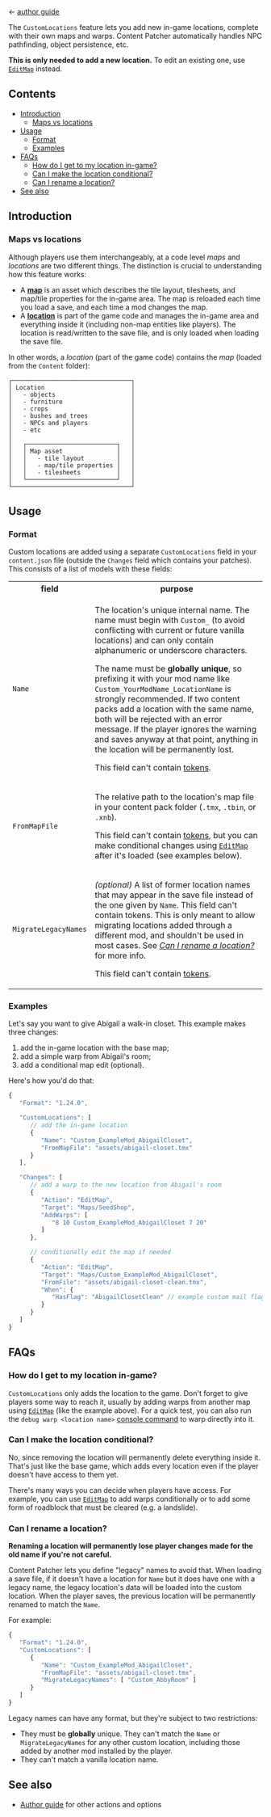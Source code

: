 ﻿← [author guide](../author-guide.md)

The `CustomLocations` feature lets you add new in-game locations, complete with their own maps and
warps. Content Patcher automatically handles NPC pathfinding, object persistence, etc.

**This is only needed to add a new location.** To edit an existing one, use
[`EditMap`](action-editmap.md) instead.

## Contents
* [Introduction](#introduction)
  * [Maps vs locations](#maps-vs-locations)
* [Usage](#usage)
  * [Format](#format)
  * [Examples](#examples)
* [FAQs](#faqs)
  * [How do I get to my location in-game?](#how-do-i-get-to-my-location-in-game)
  * [Can I make the location conditional?](#can-i-make-the-location-conditional)
  * [Can I rename a location?](#can-i-rename-a-location)
* [See also](#see-also)

## Introduction
### Maps vs locations
Although players use them interchangeably, at a code level _maps_ and _locations_ are two different
things. The distinction is crucial to understanding how this feature works:

* A [**map**](https://stardewvalleywiki.com/Modding:Maps) is an asset which describes the tile
  layout, tilesheets, and map/tile properties for the in-game area. The map is reloaded each time
  you load a save, and each time a mod changes the map.
* A [**location**](https://stardewvalleywiki.com/Modding:Modder_Guide/Game_Fundamentals#GameLocation_et_al)
  is part of the game code and manages the in-game area and everything inside it (including non-map
  entities like players). The location is read/written to the save file, and is only loaded when
  loading the save file.

In other words, a _location_ (part of the game code) contains the _map_ (loaded from the `Content`
folder):

```
┌─────────────────────────────────┐
│ Location                        │
│   - objects                     │
│   - furniture                   │
│   - crops                       │
│   - bushes and trees            │
│   - NPCs and players            │
│   - etc                         │
│                                 │
│   ┌─────────────────────────┐   │
│   │ Map asset               │   │
│   │   - tile layout         │   │
│   │   - map/tile properties │   │
│   │   - tilesheets          │   │
│   └─────────────────────────┘   │
└─────────────────────────────────┘
```

## Usage
### Format
Custom locations are added using a separate `CustomLocations` field in your `content.json` file
(outside the `Changes` field which contains your patches). This consists of a list of models with
these fields:

<table>
<tr>
<th>field</th>
<th>purpose</th>
</tr>
<tr>
<td><code>Name</code></td>
<td>

The location's unique internal name. The name must begin with `Custom_` (to avoid conflicting with
current or future vanilla locations) and can only contain alphanumeric or underscore characters.

The name must be **globally unique**, so prefixing it with your mod name like
`Custom_YourModName_LocationName` is strongly recommended. If two content packs add a location with
the same name, both will be rejected with an error message. If the player ignores the warning and
saves anyway at that point, anything in the location will be permanently lost.

This field can't contain [tokens](../author-guide.md#tokens).

</td>
</tr>
<tr>
<td><code>FromMapFile</code></td>
<td>

The relative path to the location's map file in your content pack folder (`.tmx`, `.tbin`, or `.xnb`).

This field can't contain [tokens](../author-guide.md#tokens), but you can make conditional changes
using [`EditMap`](action-editmap.md) after it's loaded (see examples below).

</td>
</tr>
<td><code>MigrateLegacyNames</code></td>
<td>

_(optional)_ A list of former location names that may appear in the save file instead of the one
given by `Name`. This field can't contain tokens. This is only meant to allow migrating locations
added through a different mod, and shouldn't be used in most cases. See [_Can I rename a
location?_](#can-i-rename-a-location) for more info.

This field can't contain [tokens](../author-guide.md#tokens).

</td>
</tr>
</table>

### Examples
Let's say you want to give Abigail a walk-in closet. This example makes three changes:

1. add the in-game location with the base map;
2. add a simple warp from Abigail's room;
3. add a conditional map edit (optional).

Here's how you'd do that:

```js
{
   "Format": "1.24.0",

   "CustomLocations": [
      // add the in-game location
      {
         "Name": "Custom_ExampleMod_AbigailCloset",
         "FromMapFile": "assets/abigail-closet.tmx"
      }
   ],

   "Changes": [
      // add a warp to the new location from Abigail's room
      {
         "Action": "EditMap",
         "Target": "Maps/SeedShop",
         "AddWarps": [
            "8 10 Custom_ExampleMod_AbigailCloset 7 20"
         ]
      },

      // conditionally edit the map if needed
      {
         "Action": "EditMap",
         "Target": "Maps/Custom_ExampleMod_AbigailCloset",
         "FromFile": "assets/abigail-closet-clean.tmx",
         "When": {
            "HasFlag": "AbigailClosetClean" // example custom mail flag
         }
      }
   ]
}
```

## FAQs
### How do I get to my location in-game?
`CustomLocations` only adds the location to the game. Don't forget to give players some way to
reach it, usually by adding warps from another map using [`EditMap`](action-editmap.md) (like the
example above). For a quick test, you can also run the `debug warp <location name>` [console
command](https://stardewvalleywiki.com/Modding:Console_commands#Console_commands) to warp directly
into it.

### Can I make the location conditional?
No, since removing the location will permanently delete everything inside it. That's just like the
base game, which adds every location even if the player doesn't have access to them yet.

There's many ways you can decide when players have access. For example, you can use
[`EditMap`](action-editmap.md) to add warps conditionally or to add some form of roadblock that
must be cleared (e.g. a landslide).

### Can I rename a location?
**Renaming a location will permanently lose player changes made for the old name if you're not
careful.**

Content Patcher lets you define "legacy" names to avoid that. When loading a save file, if it
doesn't have a location for `Name` but it does have one with a legacy name, the legacy location's
data will be loaded into the custom location. When the player saves, the previous location will be
permanently renamed to match the `Name`.

For example:

```js
{
   "Format": "1.24.0",
   "CustomLocations": [
      {
         "Name": "Custom_ExampleMod_AbigailCloset",
         "FromMapFile": "assets/abigail-closet.tmx",
         "MigrateLegacyNames": [ "Custom_AbbyRoom" ]
      }
   ]
}
```

Legacy names can have any format, but they're subject to two restrictions:

* They must be **globally** unique. They can't match the `Name` or `MigrateLegacyNames` for any
  other custom location, including those added by another mod installed by the player.
* They can't match a vanilla location name.

## See also
* [Author guide](../author-guide.md) for other actions and options
